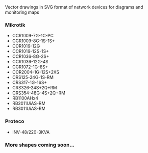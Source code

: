 Vector drawings in SVG format of network devices for diagrams and monitoring maps

### Mikrotik

* CCR1009-7G-1C-PC
* CCR1009-8G-1S-1S+
* CCR1016-12G
* CCR1016-12S-1S+
* CCR1036-8G-2S+
* CCR1036-12G-4S
* CCR1072-1G-8S+
* CCR2004-1G-12S+2XS
* CRS125-24G-1S-RM
* CRS317-1G-16S+
* CRS326-24S+2Q+RM
* CRS354-48G-4S+2Q+RM
* RB1100AHx4
* RB2011UiAS-RM
* RB3011UiAS-RM

### Proteco

* INV-48/220-3KVA

### More shapes coming soon...

